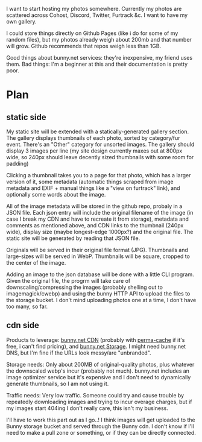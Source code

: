 I want to start hosting my photos somewhere. Currently my photos are scattered across Cohost, Discord, Twitter, Furtrack &c. I want to have my own gallery.

I could store things directly on Github Pages (like i do for some of my random files), but my photos already weigh about 200mb and that number will grow. Github recommends that repos weigh less than 1GB.

Good things about bunny.net services: they're inexpensive, my friend uses them. Bad things: I'm a beginner at this and their documentation is pretty poor.

# Plan

## static side

My static site will be extended with a statically-generated gallery section. The gallery displays thumbnails of each photo, sorted by category/fur event. There's an "Other" category for unsorted images. The gallery should display 3 images per line (my site design currently maxes out at 800px wide, so 240px should leave decently sized thumbnails with some room for padding)

Clicking a thumbnail takes you to a page for that photo, which has a larger version of it, some metadata (automatic things scraped from image metadata and EXIF + manual things like a "view on furtrack" link), and optionally some words about the image.

All of the image metadata will be stored in the github repo, probaly in a JSON file. Each json entry will include the original filename of the image (in case I break my CDN and have to recreate it from storage), metadata and comments as mentioned above, and CDN links to the thumbnail (240px wide), display size (maybe longest-edge 1000px?) and the original file. The static site will be generated by reading that JSON file.

Originals will be served in their original file format (JPG). Thumbnails and large-sizes will be served in WebP. Thumbnails will be square, cropped to the center of the image.

Adding an image to the json database will be done with a little CLI program. Given the original file, the progrm will take care of downscaling/compressing the images (probably shelling out to imagemagick/cwebp) and using the bunny HTTP API to upload the files to the storage bucket. I don't mind uploading photos one at a time, I don't have too many, so far.

## cdn side

Products to leverage: [bunny.net CDN](https://bunny.net/cdn/) (probably with [perma-cache](https://bunny.net/cdn/perma-cache/) if it's free, i can't find pricing), and [bunny.net Storage](https://bunny.net/storage/). I might need bunny.net DNS, but I'm fine if the URLs look messy/are "unbranded".

Storage needs: Only about 200MB of original-quality photos, plus whatever the downscaled webp's incur (probably not much). bunny.net includes an image optimizer service but it's expensive and I don't need to dynamically generate thumbnails, so I am not using it.

Traffic needs: Very low traffic. Someone could try and cause trouble by repeatedly downloading images and trying to incur overage charges, but if my images start 404ing I don't really care, this isn't my business.

I'll have to work this part out as I go..! I think images will get uploaded to the Bunny storage bucket and served through the Bunny cdn. I don't know if I'll need to make a pull zone or something, or if they can be directly connected.